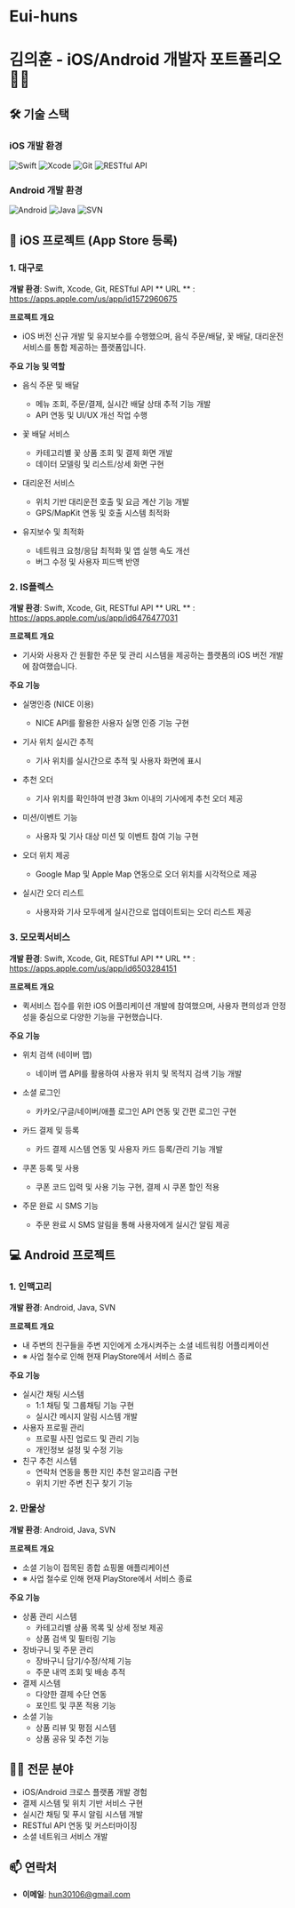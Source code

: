 # Eui-huns
# 김의훈 - iOS/Android 개발자 포트폴리오 👨‍💻

## 🛠 기술 스택
### iOS 개발 환경
![Swift](https://img.shields.io/badge/Swift-FA7343?style=flat-square&logo=swift&logoColor=white)
![Xcode](https://img.shields.io/badge/Xcode-147EFB?style=flat-square&logo=xcode&logoColor=white)
![Git](https://img.shields.io/badge/Git-F05032?style=flat-square&logo=git&logoColor=white)
![RESTful API](https://img.shields.io/badge/RESTful_API-009688?style=flat-square&logo=fastapi&logoColor=white)

### Android 개발 환경
![Android](https://img.shields.io/badge/Android-3DDC84?style=flat-square&logo=android&logoColor=white)
![Java](https://img.shields.io/badge/Java-007396?style=flat-square&logo=java&logoColor=white)
![SVN](https://img.shields.io/badge/SVN-809CC9?style=flat-square&logo=subversion&logoColor=white)

## 📱 iOS 프로젝트 (App Store 등록)
### 1. 대구로 
**개발 환경**: Swift, Xcode, Git, RESTful API
** URL ** : https://apps.apple.com/us/app/id1572960675

**프로젝트 개요**
- iOS 버전 신규 개발 및 유지보수를 수행했으며, 음식 주문/배달, 꽃 배달, 대리운전 서비스를 통합 제공하는 플랫폼입니다.

**주요 기능 및 역할**
- 음식 주문 및 배달
  - 메뉴 조회, 주문/결제, 실시간 배달 상태 추적 기능 개발
  - API 연동 및 UI/UX 개선 작업 수행

- 꽃 배달 서비스
  - 카테고리별 꽃 상품 조회 및 결제 화면 개발
  - 데이터 모델링 및 리스트/상세 화면 구현

- 대리운전 서비스
  - 위치 기반 대리운전 호출 및 요금 계산 기능 개발
  - GPS/MapKit 연동 및 호출 시스템 최적화

- 유지보수 및 최적화
  - 네트워크 요청/응답 최적화 및 앱 실행 속도 개선
  - 버그 수정 및 사용자 피드백 반영

### 2. IS플렉스 
**개발 환경**: Swift, Xcode, Git, RESTful API
** URL ** : https://apps.apple.com/us/app/id6476477031

**프로젝트 개요**
- 기사와 사용자 간 원활한 주문 및 관리 시스템을 제공하는 플랫폼의 iOS 버전 개발에 참여했습니다.

**주요 기능**
- 실명인증 (NICE 이용)
  - NICE API를 활용한 사용자 실명 인증 기능 구현

- 기사 위치 실시간 추적
  - 기사 위치를 실시간으로 추적 및 사용자 화면에 표시

- 추천 오더
  - 기사 위치를 확인하여 반경 3km 이내의 기사에게 추천 오더 제공

- 미션/이벤트 기능
  - 사용자 및 기사 대상 미션 및 이벤트 참여 기능 구현

- 오더 위치 제공
  - Google Map 및 Apple Map 연동으로 오더 위치를 시각적으로 제공

- 실시간 오더 리스트
  - 사용자와 기사 모두에게 실시간으로 업데이트되는 오더 리스트 제공

### 3. 모모퀵서비스
**개발 환경**: Swift, Xcode, Git, RESTful API
** URL ** : https://apps.apple.com/us/app/id6503284151

**프로젝트 개요**
- 퀵서비스 접수를 위한 iOS 어플리케이션 개발에 참여했으며, 사용자 편의성과 안정성을 중심으로 다양한 기능을 구현했습니다.

**주요 기능**
- 위치 검색 (네이버 맵)
  - 네이버 맵 API를 활용하여 사용자 위치 및 목적지 검색 기능 개발

- 소셜 로그인
  - 카카오/구글/네이버/애플 로그인 API 연동 및 간편 로그인 구현

- 카드 결제 및 등록
  - 카드 결제 시스템 연동 및 사용자 카드 등록/관리 기능 개발

- 쿠폰 등록 및 사용
  - 쿠폰 코드 입력 및 사용 기능 구현, 결제 시 쿠폰 할인 적용

- 주문 완료 시 SMS 기능
  - 주문 완료 시 SMS 알림을 통해 사용자에게 실시간 알림 제공

## 💻 Android 프로젝트
### 1. 인맥고리
**개발 환경**: Android, Java, SVN

**프로젝트 개요**
- 내 주변의 친구들을 주변 지인에게 소개시켜주는 소셜 네트워킹 어플리케이션
- ※ 사업 철수로 인해 현재 PlayStore에서 서비스 종료

**주요 기능**
- 실시간 채팅 시스템
  - 1:1 채팅 및 그룹채팅 기능 구현
  - 실시간 메시지 알림 시스템 개발
- 사용자 프로필 관리
  - 프로필 사진 업로드 및 관리 기능
  - 개인정보 설정 및 수정 기능
- 친구 추천 시스템
  - 연락처 연동을 통한 지인 추천 알고리즘 구현
  - 위치 기반 주변 친구 찾기 기능

### 2. 만물상
**개발 환경**: Android, Java, SVN

**프로젝트 개요**
- 소셜 기능이 접목된 종합 쇼핑몰 애플리케이션
- ※ 사업 철수로 인해 현재 PlayStore에서 서비스 종료

**주요 기능**
- 상품 관리 시스템
  - 카테고리별 상품 목록 및 상세 정보 제공
  - 상품 검색 및 필터링 기능
- 장바구니 및 주문 관리
  - 장바구니 담기/수정/삭제 기능
  - 주문 내역 조회 및 배송 추적
- 결제 시스템
  - 다양한 결제 수단 연동
  - 포인트 및 쿠폰 적용 기능
- 소셜 기능
  - 상품 리뷰 및 평점 시스템
  - 상품 공유 및 추천 기능

## 👨‍💻 전문 분야
- iOS/Android 크로스 플랫폼 개발 경험
- 결제 시스템 및 위치 기반 서비스 구현
- 실시간 채팅 및 푸시 알림 시스템 개발
- RESTful API 연동 및 커스터마이징
- 소셜 네트워크 서비스 개발

## 📫 연락처
- **이메일**: [hun30106@gmail.com](mailto:hun30106@gmail.com)
